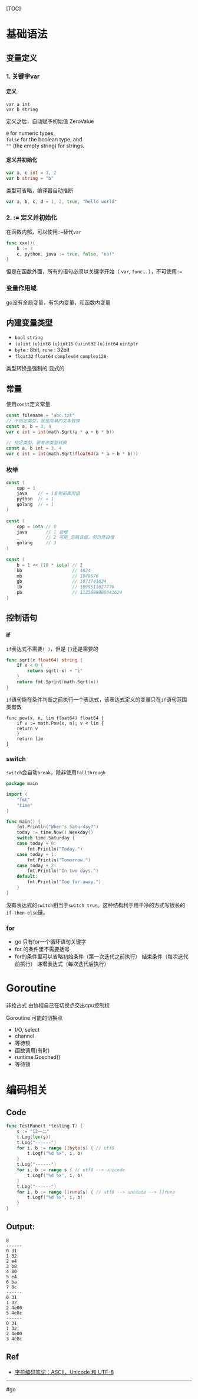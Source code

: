 [TOC]

# 基础语法

## 变量定义

### 1. 关键字**var** 

#### 定义

```golang
var a int
var b string
```

定义之后，自动赋予初始值 ZeroValue

`0` for numeric types,  
`false` for the boolean type, and  
`""` (the empty string) for strings.

#### 定义并初始化

```go
var a, c int = 1, 2
var b string = "b"
```

类型可省略，编译器自动推断

```go
var a, b, c, d = 1, 2, true, "hello world"
```

### 2. := 定义并初始化

在函数内部，可以使用`:=`替代`var`

```go
func xxx(){
    k := 3
    c, python, java := true, false, "no!"
}
```

但是在函数外面，所有的语句必须以关键字开始（ `var`, `func`... ），不可使用`:=`

### 变量作用域

go没有全局变量，有包内变量，和函数内变量

## 内建变量类型

- `bool` `string`
- `(u)int` `(u)int8` `(u)int16` `(u)int32` `(u)int64` `uintptr`
- `byte` : 8bit,  `rune` : 32bit
- `float32` `float64` `complex64` `complex128`

类型转换是强制的 显式的

## 常量

使用`const`定义常量

```go
const filename = "abc.txt"
// 不指定类型，就是简单的文本替换
const a, b = 3, 4
var c int = int(math.Sqrt(a * a + b * b))

// 指定类型，要考虑类型转换
const a, b int = 3, 4
var c int = int(math.Sqrt(float64(a * a + b * b)))
```

### 枚举

```go
const (
    cpp = 1
    java    // = 1复制前面的值
    python  // = 1
    golang  // = 1
)
    
const (
    cpp = iota // 0 
    java       // 1 自增
    _          // 2 可用_忽略该值，但仍然自增
    golang     // 3
)
    
const (
    b = 1 << (10 * iota) // 1
    kb                   // 1024
    mb                   // 1048576
    gb                   // 1073741824
    tb                   // 1099511627776
    pb                   // 1125899906842624
)
```

## 控制语句

### if

`if`表达式不需要`( )`，但是 `{}`还是需要的

```go
func sqrt(x float64) string {
    if x < 0 {
        return sqrt(-x) + "i"
    }
    return fmt.Sprint(math.Sqrt(x))
}
```

`if`语句能在条件判断之前执行一个表达式，该表达式定义的变量只在`if`语句范围类有效

```golang
func pow(x, n, lim float64) float64 {
    if v := math.Pow(x, n); v < lim {
    return v
    }
    return lim
}
```

### switch

`switch`会自动`break`，除非使用`fallthrough`

```go
package main

import (
    "fmt"
    "time"
)

func main() {
    fmt.Println("When's Saturday?")
    today := time.Now().Weekday()
    switch time.Saturday {
    case today + 0:
        fmt.Println("Today.")
    case today + 1:
        fmt.Println("Tomorrow.")
    case today + 2:
        fmt.Println("In two days.")
    default:
        fmt.Println("Too far away.")
    }
}
```

没有表达式的`switch`相当于`switch true`。这种结构利于用干净的方式写很长的`if-then-else`链。

### for

- go 只有for一个循环语句关键字
- for 的条件里不需要括号
- for的条件里可以省略初始条件（第一次迭代之前执行） 结束条件（每次迭代前执行） 递增表达式（每次迭代后执行）

# Goroutine

非抢占式 由协程自己在切换点交出cpu控制权

Goroutine 可能的切换点

- I/O, select
- channel
- 等待锁
- 函数调用(有时)
- runtime.Gosched()
- 等待锁



# 编码相关

## Code

```go
func TestRune(t *testing.T) {
	s := "12一二"
	t.Log(len(s))
	t.Log("------")
	for i, b := range []byte(s) { // utf8
		t.Logf("%d %x", i, b)
	}
	t.Log("------")
	for i, b := range s { // utf8 --> unicode
		t.Logf("%d %x", i, b)
	}
	t.Log("------")
	for i, b := range []rune(s) { // utf8 --> unicode --> []rune
		t.Logf("%d %x", i, b)
	}
}
```

## Output:

```
8
------
0 31
1 32
2 e4
3 b8
4 80
5 e4
6 ba
7 8c
------
0 31
1 32
2 4e00
5 4e8c
------
0 31
1 32
2 4e00
3 4e8c
```

## Ref

- [字符编码笔记：ASCII，Unicode 和 UTF-8](http://www.ruanyifeng.com/blog/2007/10/ascii_unicode_and_utf-8.html)


---
#go